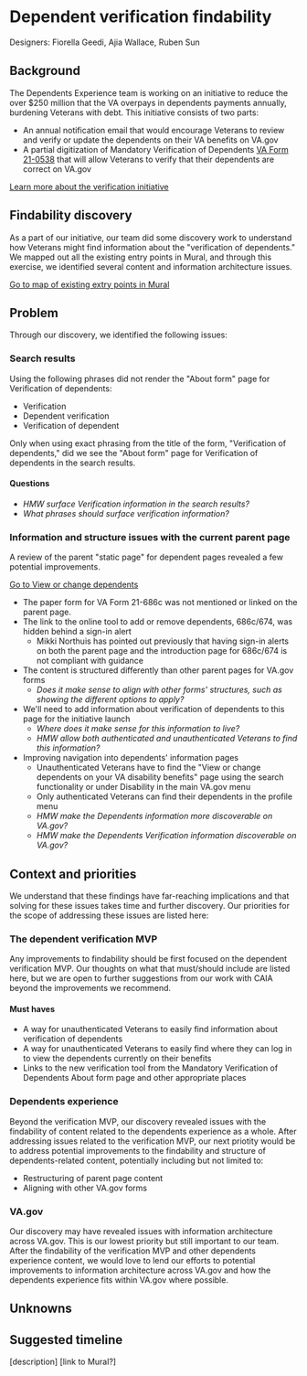 # Dependent verification findability

Designers: Fiorella Geedi, Ajia Wallace, Ruben Sun

## Background

The Dependents Experience team is working on an initiative to reduce the over $250 million that the VA overpays in dependents payments annually, burdening Veterans with debt. This initiative consists of two parts: 

- An annual notification email that would encourage Veterans to review and verify or update the dependents on their VA benefits on VA.gov
- A partial digitization of Mandatory Verification of Dependents [VA Form 21-0538](https://www.va.gov/find-forms/about-form-21-0538/) that will allow Veterans to verify that their dependents are correct on VA.gov

[Learn more about the verification initiative](https://github.com/department-of-veterans-affairs/va.gov-team/tree/master/products/dependents/dependency_verification)

## Findability discovery

As a part of our initiative, our team did some discovery work to understand how Veterans might find information about the "verification of dependents."  We mapped out all the existing entry points in Mural, and through this exercise, we identified several content and information architecture issues. 

[Go to map of existing extry points in Mural](https://app.mural.co/t/departmentofveteransaffairs9999/m/departmentofveteransaffairs9999/1689863079145/5b97ba9ea11077f983f3413167f6324f11aa04a8?wid=0-1733935267441)

## Problem

Through our discovery, we identified the following issues:

### Search results

Using the following phrases did not render the "About form" page for Verification of dependents:
- Verification
- Dependent verification
- Verification of dependent 

Only when using exact phrasing from the title of the form, "Verification of dependents," did we see the "About form" page for Verification of dependents in the search results.

#### Questions
- _HMW surface Verification information in the search results?_
- _What phrases should surface verification information?_
  
### Information and structure issues with the current parent page

A review of the parent "static page" for dependent pages revealed a few potential improvements.

[Go to View or change dependents](https://www.va.gov/view-change-dependents/)

- The paper form for VA Form 21-686c was not mentioned or linked on the parent page.
- The link to the online tool to add or remove dependents, 686c/674, was hidden behind a sign-in alert
  - Mikki Northuis has pointed out previously that having sign-in alerts on both the parent page and the introduction page for 686c/674 is not compliant with guidance
- The content is structured differently than other parent pages for VA.gov forms
  -  _Does it make sense to align with other forms' structures, such as showing the different options to apply?_
- We'll need to add information about verification of dependents to this page for the initiative launch
  - _Where does it make sense for this information to live?_
  - _HMW allow both authenticated and unauthenticated Veterans to find this information?_
- Improving navigation into dependents' information pages
  - Unauthenticated Veterans have to find the "View or change dependents on your VA disability benefits" page using the search functionality or under Disability in the main VA.gov menu
  - Only authenticated Veterans can find their dependents in the profile menu
  - _HMW make the Dependents information more discoverable on VA.gov?_
  - _HMW make the Dependents Verification information discoverable on VA.gov?_

## Context and priorities
We understand that these findings have far-reaching implications and that solving for these issues takes time and further discovery. Our priorities for the scope of addressing these issues are listed here:

### The dependent verification MVP
Any improvements to findability should be first focused on the dependent verification MVP. Our thoughts on what that must/should include are listed here, but we are open to further suggestions from our work with CAIA beyond the improvements we recommend.

#### Must haves
- A way for unauthenticated Veterans to easily find information about verification of dependents
- A way for unauthenticated Veterans to easily find where they can log in to view the dependents currently on their benefits
- Links to the new verification tool from the Mandatory Verification of Dependents About form page and other appropriate places

### Dependents experience
Beyond the verification MVP, our discovery revealed issues with the findability of content related to the dependents experience as a whole. After addressing issues related to the verification MVP, our next priotity would be to address potential improvements to the findability and structure of dependents-related content, potentially including but not limited to: 

- Restructuring of parent page content
- Aligning with other VA.gov forms

### VA.gov
Our discovery may have revealed issues with information architecture across VA.gov. This is our lowest priority but still important to our team. After the findability of the verification MVP and other dependents experience content, we would love to lend our efforts to potential improvements to information architecture across VA.gov and how the dependents experience fits within VA.gov where possible. 

## Unknowns


## Suggested timeline

[description] [link to Mural?]
